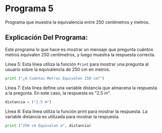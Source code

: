 # Programa 5
Programa que muestra la equivalencia entre 250 centímetros y metros.

## Explicación Del Programa:
Este programa lo que hace es mostrar un mensaje que pregunta cuántos metros equivalen 250 centímetros, y luego muestra la respuesta correcta.

Línea 5: Esta línea utiliza la función `Print` para mostrar una pregunta al usuario sobre la equivalencia de 250 cm en metros.

```python
print ("¿A Cuántos Metros Equivalen 250 cm?")
```

Línea 7: Esta línea define una variable distancia que almacena la respuesta a la pregunta. En este caso, la respuesta es "2.5 m".

```python
distancia = ("2.5 m")
```

Línea 8: Esta línea utiliza la función print para mostrar la respuesta. La variable distancia es utilizada para mostrar la respuesta.

```python
print ("250 cm Equivalen a", distancia)
```

